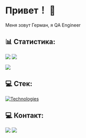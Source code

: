 #  Привет！ 👋
Меня зовут Герман, я QA Engineer

## 📊 Статистика:

![](https://github-readme-stats.vercel.app/api?username=German-D&show_icons=true&locale=en&langs_count=8&card_width=320)
![](https://github-readme-stats.vercel.app/api/top-langs?username=German-D&layout=compact&langs_count=8&card_width=320)

<!-- Выбор темы: https://github.com/anuraghazra/github-readme-stats/blob/master/themes/README.md --> 
![](https://github-readme-activity-graph.vercel.app/graph?username=German-D&theme=default)

## 💻 Стек:

<a href="https://skillicons.dev">
  <img alt="Technologies" src="https://skillicons.dev/icons?i=html,git,cypress,docker,firebase,grafana,githubactions,gitlab,kafka,mongodb,postgres,postman,sublime,sentry,vscode," />
</a> 

<!-- Выбор иконок https://github.com/tandpfun/skill-icons#readme --> 

## 💻 Контакт:
[<img src="https://img.shields.io/badge/email-grey?style=for-the-badge&logo=Mail.Ru&logoColor=white" />](mailto:german@dolnikov.ru)
[<img src="https://img.shields.io/badge/Telegram-2CA5E0?style=for-the-badge&logo=telegram&logoColor=white" />](https://t.me/dolnikov)

<!-- Выбор логотипа https://github.com/simple-icons/simple-icons/blob/master/slugs.md --> 
